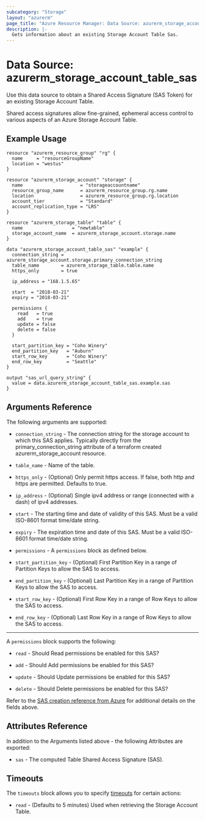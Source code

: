 ```yaml
---
subcategory: "Storage"
layout: "azurerm"
page_title: "Azure Resource Manager: Data Source: azurerm_storage_account_table_sas"
description: |-
  Gets information about an existing Storage Account Table Sas.
---
```


# Data Source: azurerm_storage_account_table_sas

Use this data source to obtain a Shared Access Signature (SAS Token) for an existing Storage Account Table.

Shared access signatures allow fine-grained, ephemeral access control to various aspects of an Azure Storage Account Table.

## Example Usage

```hcl
resource "azurerm_resource_group" "rg" {
  name     = "resourceGroupName"
  location = "westus"
}

resource "azurerm_storage_account" "storage" {
  name                     = "storageaccountname"
  resource_group_name      = azurerm_resource_group.rg.name
  location                 = azurerm_resource_group.rg.location
  account_tier             = "Standard"
  account_replication_type = "LRS"
}

resource "azurerm_storage_table" "table" {
  name                  = "newtable"
  storage_account_name  = azurerm_storage_account.storage.name
}

data "azurerm_storage_account_table_sas" "example" {
  connection_string = azurerm_storage_account.storage.primary_connection_string
  table_name        = azurerm_storage_table.table.name
  https_only        = true

  ip_address = "168.1.5.65"

  start  = "2018-03-21"
  expiry = "2018-03-21"

  permissions {
    read   = true
    add    = true
    update = false
    delete = false    
  }

  start_partition_key = "Coho Winery"
  end_partition_key   = "Auburn"
  start_row_key       = "Coho Winery"
  end_row_key         = "Seattle"
}

output "sas_url_query_string" {
  value = data.azurerm_storage_account_table_sas.example.sas
}
```

## Arguments Reference

The following arguments are supported:

* `connection_string` - The connection string for the storage account to which this SAS applies. Typically directly from the primary_connection_string attribute of a terraform created azurerm_storage_account resource.

* `table_name` - Name of the table.

* `https_only` - (Optional) Only permit https access. If false, both http and https are permitted. Defaults to true.

* `ip_address` - (Optional) Single ipv4 address or range (connected with a dash) of ipv4 addresses.

* `start` - The starting time and date of validity of this SAS. Must be a valid ISO-8601 format time/date string.

* `expiry` - The expiration time and date of this SAS. Must be a valid ISO-8601 format time/date string.

* `permissions` - A `permissions` block as defined below.

* `start_partition_key` - (Optional) First Partition Key in a range of Partition Keys to allow the SAS to access.

* `end_partition_key` - (Optional) Last Partition Key in a range of Partition Keys to allow the SAS to access.

* `start_row_key` - (Optional) First Row Key in a range of Row Keys to allow the SAS to access.

* `end_row_key` - (Optional) Last Row Key in a range of Row Keys to allow the SAS to access.

---

A `permissions` block supports the following:

* `read` - Should Read permissions be enabled for this SAS?

* `add` - Should Add permissions be enabled for this SAS?

* `update` - Should Update permissions be enabled for this SAS?

* `delete` - Should Delete permissions be enabled for this SAS?

Refer to the [SAS creation reference from Azure](https://docs.microsoft.com/en-us/rest/api/storageservices/create-service-sas)
for additional details on the fields above.

## Attributes Reference

In addition to the Arguments listed above - the following Attributes are exported: 

* `sas` - The computed Table Shared Access Signature (SAS).

## Timeouts

The `timeouts` block allows you to specify [timeouts](https://www.terraform.io/docs/configuration/resources.html#timeouts) for certain actions:

* `read` - (Defaults to 5 minutes) Used when retrieving the Storage Account Table.